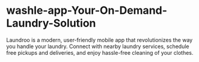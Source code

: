 # washle-app-Your-On-Demand-Laundry-Solution
Laundroo is a modern, user-friendly mobile app that revolutionizes the way you handle your laundry. Connect with nearby laundry services, schedule free pickups and deliveries, and enjoy hassle-free cleaning of your clothes.
